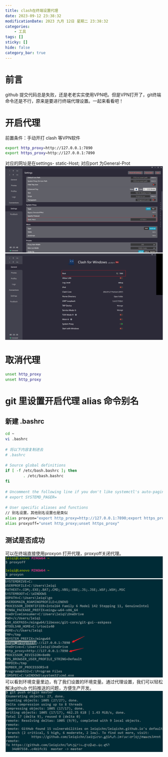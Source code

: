 ```yaml
---
title: clash在终端设置代理
date: 2023-09-12 23:38:32
modificationDate: 2023 九月 12日 星期二 23:38:32
categories: 
	- 工具
tags: []
sticky: []
hide: false
category_bar: true
---
```

# 前言

github 提交代码总是失败，还是老老实实使用VPN吧。但是VPN打开了，git终端命令还是不行，原来是要进行终端代理设置。一起来看看吧！
# 开启代理
前置条件：手动开打 clash 等VPN软件


```sh
export http_proxy=http://127.0.0.1:7890
export https_proxy=http://127.0.0.1:7890
```

对应的网址是在settings- static-Host; 对应port 为General-Prot
![](../../imgs/Pasted%20image%2020230913000142.png)
![](../../imgs/Pasted%20image%2020230913000136.png)
# 取消代理

```sh
unset http_proxy
unset http_proxy
```


# git 里设置开启代理 alias 命令别名
## 新建 .bashrc

```sh
cd ~
vi .bashrc

# 将以下内容复制进去
# .bashrc

# Source global definitions
if [ -f /etc/bash.bashrc ]; then
        . /etc/bash.bashrc
fi

# Uncomment the following line if you don't like systemctl's auto-paging feature:
# export SYSTEMD_PAGER=

# User specific aliases and functions
// 别名设置，其他别名设置也是类似
alias proxyon="export http_proxy=http://127.0.0.1:7890;export https_proxy=http://127.0.0.1:7890"
alias proxyoff="unset http_proxy;unset https_proxy"
```

## 测试是否成功
可以在终端直接使用proxyon 打开代理，proxyoff关闭代理。
![](../../imgs/Pasted%20image%2020230912235632.png)
![](../../imgs/Pasted%20image%2020230912235612.png)
可以看到环境变量里边，有了我们设置的环境变量。通过代理设置，我们可以轻松解决github 代码推送的问题，方便生产开发。
![图 push成功](../../imgs/Pasted%20image%2020230913000956.png)